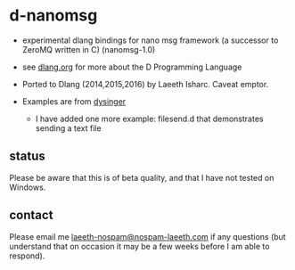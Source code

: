 d-nanomsg
=========
* experimental dlang bindings for nano msg framework (a successor to ZeroMQ written in C) (nanomsg-1.0)

* see [dlang.org](dlang.org) for more about the D Programming Language

* Ported to Dlang (2014,2015,2016) by Laeeth Isharc.  Caveat emptor.

* Examples are from [dysinger](https://github.com/dysinger/nanomsg-examples/blob/master/README.org)
    - I have added one more example: filesend.d that demonstrates sending a text file

status
-------
Please be aware that this is of beta quality, and that I have not tested on Windows.


contact
-------
Please email me laeeth-nospam@nospam-laeeth.com if any questions (but understand that
on occasion it may be a few weeks before I am able to respond).
    

